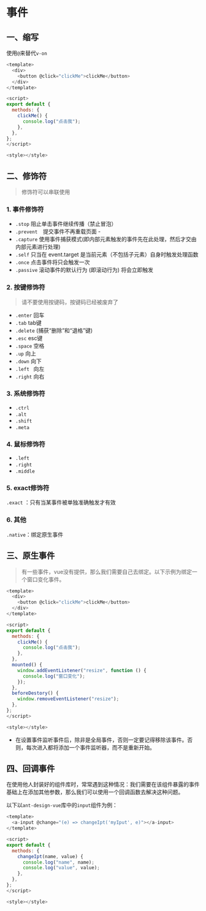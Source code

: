 # 事件

## 一、缩写

使用`@`来替代`v-on`

```js
<template>
  <div>
    <button @click="clickMe">clickMe</button>
  </div>
</template>

<script>
export default {
  methods: {
    clickMe() {
      console.log("点击我");
    },
  },
};
</script>

<style></style>

```

## 二、修饰符

> 修饰符可以串联使用

### 1. 事件修饰符

- `.stop`  阻止单击事件继续传播（禁止冒泡）
- `.prevent  `提交事件不再重载页面 -
- `.capture` 使用事件捕获模式(即内部元素触发的事件先在此处理，然后才交由内部元素进行处理)
- `.self` 只当在 event.target 是当前元素（不包括子元素）自身时触发处理函数
- `.once` 点击事件将只会触发一次
- `.passive`  滚动事件的默认行为 (即滚动行为) 将会立即触发

### 2. 按键修饰符

> 请不要使用按键码，按键码已经被废弃了

- `.enter` 回车
- `.tab` tab键
- `.delete` (捕获“删除”和“退格”键)
- `.esc` esc键
- `.space` 空格
- `.up` 向上
- `.down` 向下
- `.left ` 向左
- `.right` 向右

### 3. 系统修饰符

- `.ctrl`
- `.alt`
- `.shift`
- `.meta`

### 4. 鼠标修饰符

- `.left`
- `.right`
- `.middle`

### 5. exact修饰符

`.exact` ：只有当某事件被单独准确触发才有效

### 6. 其他

`.native`：绑定原生事件

## 三、原生事件

> 有一些事件，vue没有提供，那么我们需要自己去绑定。以下示例为绑定一个窗口变化事件。

```js
<template>
  <div>
    <button @click="clickMe">clickMe</button>
  </div>
</template>

<script>
export default {
  methods: {
    clickMe() {
      console.log("点击我");
    },
  },
  mounted() {
    window.addEventListener("resize", function () {
      console.log("窗口变化");
    });
  },
  beforeDestory() {
    window.removeEventListener("resize");
  },
};
</script>

<style></style>
```

- 在设置事件监听事件后，除非是全局事件，否则一定要记得移除该事件。否则，每次进入都将添加一个事件监听器，而不是重新开始。

## 四、回调事件

在使用他人封装好的组件库时，常常遇到这种情况：我们需要在该组件暴露的事件基础上在添加其他参数，那么我们可以使用一个回调函数去解决这种问题。

以下以`ant-design-vue`库中的`input`组件为例：

```js
<template>
  <a-input @change="(e) => changeIpt('myIput', e)"></a-input>
</template>

<script>
export default {
  methods: {
    changeIpt(name, value) {
      console.log("name", name);
      console.log("value", value);
    },
  },
};
</script>

<style></style>

```


